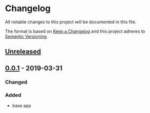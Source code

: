 # Changelog
All notable changes to this project will be documented in this file.

The format is based on [Keep a Changelog](http://keepachangelog.com/en/1.0.0/)
and this project adheres to [Semantic Versioning](http://semver.org/spec/v2.0.0.html).

## [Unreleased]

## [0.0.1] - 2019-03-31

### Changed

### Added

- base app

[Unreleased]: https://github.com/siewert87/aaas-api/compare/v0.0.1..HEAD
[0.0.1]: https://github.com/siewert87/aaas-api/releases/tag/v0.0.1